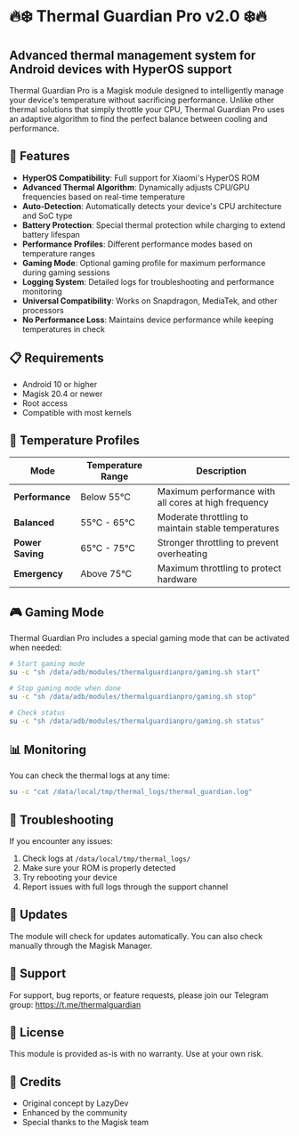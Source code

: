 # 🔥❄️ Thermal Guardian Pro v2.0 ❄️🔥

## Advanced thermal management system for Android devices with HyperOS support

Thermal Guardian Pro is a Magisk module designed to intelligently manage your device's temperature without sacrificing performance. Unlike other thermal solutions that simply throttle your CPU, Thermal Guardian Pro uses an adaptive algorithm to find the perfect balance between cooling and performance.

## 🌟 Features

- **HyperOS Compatibility**: Full support for Xiaomi's HyperOS ROM
- **Advanced Thermal Algorithm**: Dynamically adjusts CPU/GPU frequencies based on real-time temperature
- **Auto-Detection**: Automatically detects your device's CPU architecture and SoC type
- **Battery Protection**: Special thermal protection while charging to extend battery lifespan
- **Performance Profiles**: Different performance modes based on temperature ranges
- **Gaming Mode**: Optional gaming profile for maximum performance during gaming sessions
- **Logging System**: Detailed logs for troubleshooting and performance monitoring
- **Universal Compatibility**: Works on Snapdragon, MediaTek, and other processors
- **No Performance Loss**: Maintains device performance while keeping temperatures in check

## 📋 Requirements

- Android 10 or higher
- Magisk 20.4 or newer
- Root access
- Compatible with most kernels

## 📑 Temperature Profiles

| Mode | Temperature Range | Description |
|------|-------------------|-------------|
| **Performance** | Below 55°C | Maximum performance with all cores at high frequency |
| **Balanced** | 55°C - 65°C | Moderate throttling to maintain stable temperatures |
| **Power Saving** | 65°C - 75°C | Stronger throttling to prevent overheating |
| **Emergency** | Above 75°C | Maximum throttling to protect hardware |

## 🎮 Gaming Mode

Thermal Guardian Pro includes a special gaming mode that can be activated when needed:

```bash
# Start gaming mode
su -c "sh /data/adb/modules/thermalguardianpro/gaming.sh start"

# Stop gaming mode when done
su -c "sh /data/adb/modules/thermalguardianpro/gaming.sh stop"

# Check status
su -c "sh /data/adb/modules/thermalguardianpro/gaming.sh status"
```

## 📊 Monitoring

You can check the thermal logs at any time:

```bash
su -c "cat /data/local/tmp/thermal_logs/thermal_guardian.log"
```

## 📝 Troubleshooting

If you encounter any issues:

1. Check logs at `/data/local/tmp/thermal_logs/`
2. Make sure your ROM is properly detected
3. Try rebooting your device
4. Report issues with full logs through the support channel

## 🔄 Updates

The module will check for updates automatically. You can also check manually through the Magisk Manager.

## 📱 Support

For support, bug reports, or feature requests, please join our Telegram group:
https://t.me/thermalguardian

## 📜 License

This module is provided as-is with no warranty. Use at your own risk.

## 🔧 Credits

- Original concept by LazyDev
- Enhanced by the community
- Special thanks to the Magisk team